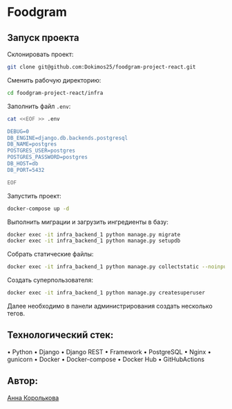 # Foodgram

## Запуск проекта

Склонировать проект:
```bash
git clone git@github.com:Dokimos25/foodgram-project-react.git
```

Сменить рабочую директорию:
```bash
cd foodgram-project-react/infra
```

Заполнить файл `.env`:
```bash
cat <<EOF >> .env

DEBUG=0
DB_ENGINE=django.db.backends.postgresql
DB_NAME=postgres
POSTGRES_USER=postgres
POSTGRES_PASSWORD=postgres
DB_HOST=db
DB_PORT=5432

EOF
```


Запустить проект:
```bash
docker-compose up -d
```

Выполнить миграции и загрузить ингредиенты в базу:
```bash
docker exec -it infra_backend_1 python manage.py migrate
docker exec -it infra_backend_1 python manage.py setupdb
```

Собрать статические файлы:
```bash
docker exec -it infra_backend_1 python manage.py collectstatic --noinput
```

Создать суперпользователя:
```bash
docker exec -it infra_backend_1 python manage.py createsuperuser
```

Далее необходимо в панели администрирования создать несколько тегов.

## Технологический стек:
• Python • Django • Django REST • Framework • PostgreSQL • Nginx • gunicorn • Docker • Docker-compose • Docker Hub • GitHubActions
## Автор:
[Анна Королькова](https://github.com/Dokimos25)
